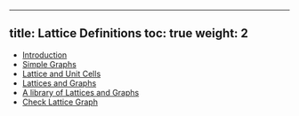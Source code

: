 
---
title: Lattice Definitions
toc: true
weight: 2
---

- [Introduction](intro)
- [Simple Graphs](simplegraph)
- [Lattice and Unit Cells](unitcell)
- [Lattices and Graphs](latticegraph)
- [A library of Lattices and Graphs](library)
- [Check Lattice Graph](checklattice)
